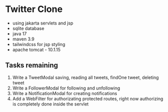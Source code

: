 # Twitter Clone

- using jakarta servlets and jsp
- sqlite database
- java 17
- maven 3.9
- tailwindcss for jsp styling
- apache tomcat - 10.1.15

## Tasks remaining

1. Write a TweetModal saving, reading all tweets, findOne tweet, deleting tweet
2. Write a FollowerModal for following and unfollowing
3. Write a NotificationModal for creating notifications
4. Add a WebFilter for authorizating protected routes, right now authorizing is completely done inside the servlet


